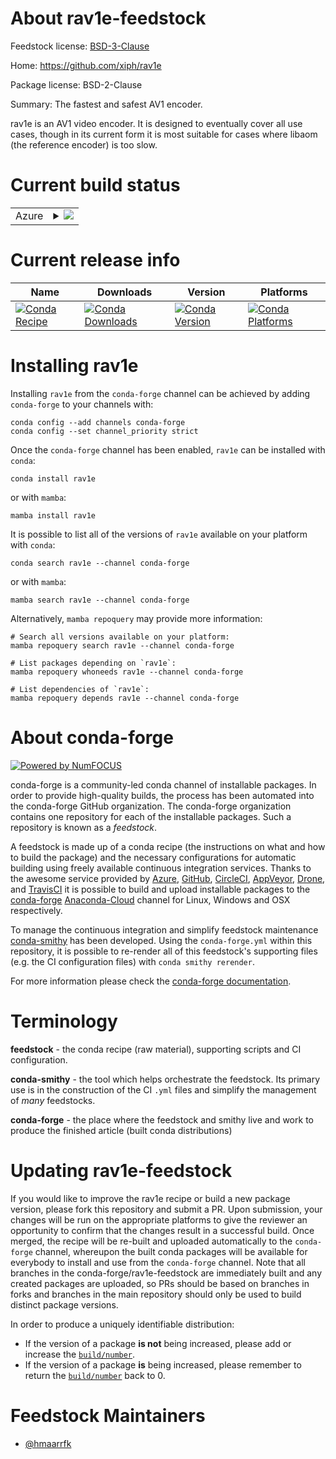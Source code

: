 About rav1e-feedstock
=====================

Feedstock license: [BSD-3-Clause](https://github.com/conda-forge/rav1e-feedstock/blob/main/LICENSE.txt)

Home: https://github.com/xiph/rav1e

Package license: BSD-2-Clause

Summary: The fastest and safest AV1 encoder.

rav1e is an AV1 video encoder. It is designed to eventually cover all use
cases, though in its current form it is most suitable for cases where
libaom (the reference encoder) is too slow.


Current build status
====================


<table>
    
  <tr>
    <td>Azure</td>
    <td>
      <details>
        <summary>
          <a href="https://dev.azure.com/conda-forge/feedstock-builds/_build/latest?definitionId=19638&branchName=main">
            <img src="https://dev.azure.com/conda-forge/feedstock-builds/_apis/build/status/rav1e-feedstock?branchName=main">
          </a>
        </summary>
        <table>
          <thead><tr><th>Variant</th><th>Status</th></tr></thead>
          <tbody><tr>
              <td>linux_64</td>
              <td>
                <a href="https://dev.azure.com/conda-forge/feedstock-builds/_build/latest?definitionId=19638&branchName=main">
                  <img src="https://dev.azure.com/conda-forge/feedstock-builds/_apis/build/status/rav1e-feedstock?branchName=main&jobName=linux&configuration=linux%20linux_64_" alt="variant">
                </a>
              </td>
            </tr><tr>
              <td>linux_aarch64</td>
              <td>
                <a href="https://dev.azure.com/conda-forge/feedstock-builds/_build/latest?definitionId=19638&branchName=main">
                  <img src="https://dev.azure.com/conda-forge/feedstock-builds/_apis/build/status/rav1e-feedstock?branchName=main&jobName=linux&configuration=linux%20linux_aarch64_" alt="variant">
                </a>
              </td>
            </tr><tr>
              <td>linux_ppc64le</td>
              <td>
                <a href="https://dev.azure.com/conda-forge/feedstock-builds/_build/latest?definitionId=19638&branchName=main">
                  <img src="https://dev.azure.com/conda-forge/feedstock-builds/_apis/build/status/rav1e-feedstock?branchName=main&jobName=linux&configuration=linux%20linux_ppc64le_" alt="variant">
                </a>
              </td>
            </tr><tr>
              <td>osx_64</td>
              <td>
                <a href="https://dev.azure.com/conda-forge/feedstock-builds/_build/latest?definitionId=19638&branchName=main">
                  <img src="https://dev.azure.com/conda-forge/feedstock-builds/_apis/build/status/rav1e-feedstock?branchName=main&jobName=osx&configuration=osx%20osx_64_" alt="variant">
                </a>
              </td>
            </tr><tr>
              <td>win_64</td>
              <td>
                <a href="https://dev.azure.com/conda-forge/feedstock-builds/_build/latest?definitionId=19638&branchName=main">
                  <img src="https://dev.azure.com/conda-forge/feedstock-builds/_apis/build/status/rav1e-feedstock?branchName=main&jobName=win&configuration=win%20win_64_" alt="variant">
                </a>
              </td>
            </tr>
          </tbody>
        </table>
      </details>
    </td>
  </tr>
</table>

Current release info
====================

| Name | Downloads | Version | Platforms |
| --- | --- | --- | --- |
| [![Conda Recipe](https://img.shields.io/badge/recipe-rav1e-green.svg)](https://anaconda.org/conda-forge/rav1e) | [![Conda Downloads](https://img.shields.io/conda/dn/conda-forge/rav1e.svg)](https://anaconda.org/conda-forge/rav1e) | [![Conda Version](https://img.shields.io/conda/vn/conda-forge/rav1e.svg)](https://anaconda.org/conda-forge/rav1e) | [![Conda Platforms](https://img.shields.io/conda/pn/conda-forge/rav1e.svg)](https://anaconda.org/conda-forge/rav1e) |

Installing rav1e
================

Installing `rav1e` from the `conda-forge` channel can be achieved by adding `conda-forge` to your channels with:

```
conda config --add channels conda-forge
conda config --set channel_priority strict
```

Once the `conda-forge` channel has been enabled, `rav1e` can be installed with `conda`:

```
conda install rav1e
```

or with `mamba`:

```
mamba install rav1e
```

It is possible to list all of the versions of `rav1e` available on your platform with `conda`:

```
conda search rav1e --channel conda-forge
```

or with `mamba`:

```
mamba search rav1e --channel conda-forge
```

Alternatively, `mamba repoquery` may provide more information:

```
# Search all versions available on your platform:
mamba repoquery search rav1e --channel conda-forge

# List packages depending on `rav1e`:
mamba repoquery whoneeds rav1e --channel conda-forge

# List dependencies of `rav1e`:
mamba repoquery depends rav1e --channel conda-forge
```


About conda-forge
=================

[![Powered by
NumFOCUS](https://img.shields.io/badge/powered%20by-NumFOCUS-orange.svg?style=flat&colorA=E1523D&colorB=007D8A)](https://numfocus.org)

conda-forge is a community-led conda channel of installable packages.
In order to provide high-quality builds, the process has been automated into the
conda-forge GitHub organization. The conda-forge organization contains one repository
for each of the installable packages. Such a repository is known as a *feedstock*.

A feedstock is made up of a conda recipe (the instructions on what and how to build
the package) and the necessary configurations for automatic building using freely
available continuous integration services. Thanks to the awesome service provided by
[Azure](https://azure.microsoft.com/en-us/services/devops/), [GitHub](https://github.com/),
[CircleCI](https://circleci.com/), [AppVeyor](https://www.appveyor.com/),
[Drone](https://cloud.drone.io/welcome), and [TravisCI](https://travis-ci.com/)
it is possible to build and upload installable packages to the
[conda-forge](https://anaconda.org/conda-forge) [Anaconda-Cloud](https://anaconda.org/)
channel for Linux, Windows and OSX respectively.

To manage the continuous integration and simplify feedstock maintenance
[conda-smithy](https://github.com/conda-forge/conda-smithy) has been developed.
Using the ``conda-forge.yml`` within this repository, it is possible to re-render all of
this feedstock's supporting files (e.g. the CI configuration files) with ``conda smithy rerender``.

For more information please check the [conda-forge documentation](https://conda-forge.org/docs/).

Terminology
===========

**feedstock** - the conda recipe (raw material), supporting scripts and CI configuration.

**conda-smithy** - the tool which helps orchestrate the feedstock.
                   Its primary use is in the construction of the CI ``.yml`` files
                   and simplify the management of *many* feedstocks.

**conda-forge** - the place where the feedstock and smithy live and work to
                  produce the finished article (built conda distributions)


Updating rav1e-feedstock
========================

If you would like to improve the rav1e recipe or build a new
package version, please fork this repository and submit a PR. Upon submission,
your changes will be run on the appropriate platforms to give the reviewer an
opportunity to confirm that the changes result in a successful build. Once
merged, the recipe will be re-built and uploaded automatically to the
`conda-forge` channel, whereupon the built conda packages will be available for
everybody to install and use from the `conda-forge` channel.
Note that all branches in the conda-forge/rav1e-feedstock are
immediately built and any created packages are uploaded, so PRs should be based
on branches in forks and branches in the main repository should only be used to
build distinct package versions.

In order to produce a uniquely identifiable distribution:
 * If the version of a package **is not** being increased, please add or increase
   the [``build/number``](https://docs.conda.io/projects/conda-build/en/latest/resources/define-metadata.html#build-number-and-string).
 * If the version of a package **is** being increased, please remember to return
   the [``build/number``](https://docs.conda.io/projects/conda-build/en/latest/resources/define-metadata.html#build-number-and-string)
   back to 0.

Feedstock Maintainers
=====================

* [@hmaarrfk](https://github.com/hmaarrfk/)


